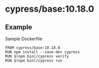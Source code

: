 # cypress/base:10.18.0

## Example

Sample Dockerfile

```
FROM cypress/base:10.18.0
RUN npm install --save-dev cypress
RUN $(npm bin)/cypress verify
RUN $(npm bin)/cypress run
```
